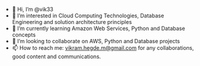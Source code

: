 - 👋 Hi, I’m @vik33
- 👀 I’m interested in Cloud Computing Technologies, Database Engineering and solution architecture principles
- 🌱 I’m currently learning Amazon Web Services, Python and Database concepts
- 💞️ I’m looking to collaborate on AWS, Python and Database projects
- 📫 How to reach me: vikram.hegde.m@gmail.com for any collaborations, good content and communications.
